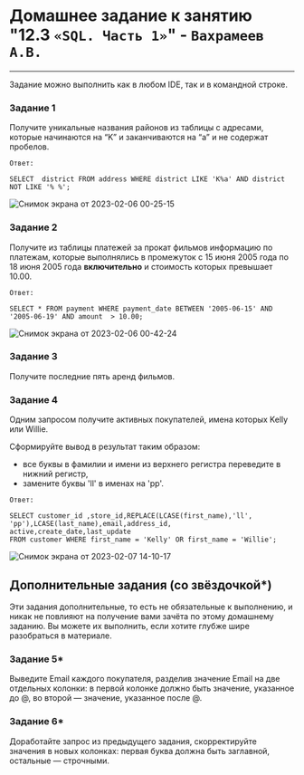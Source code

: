 # Домашнее задание к занятию "12.3 `«SQL. Часть 1»`" - `Вахрамеев А.В.`


---

Задание можно выполнить как в любом IDE, так и в командной строке.

### Задание 1

Получите уникальные названия районов из таблицы с адресами, которые начинаются на “K” и заканчиваются на “a” и не содержат пробелов.

`Ответ:`

```
SELECT  district FROM address WHERE district LIKE 'K%a' AND district NOT LIKE '% %';

```

![Снимок экрана от 2023-02-06 00-25-15](https://user-images.githubusercontent.com/75438030/216846916-82afae08-b2c6-4235-875c-e08f6227e050.png)


### Задание 2

Получите из таблицы платежей за прокат фильмов информацию по платежам, которые выполнялись в промежуток с 15 июня 2005 года по 18 июня 2005 года **включительно** и стоимость которых превышает 10.00.

`Ответ:`

```
SELECT * FROM payment WHERE payment_date BETWEEN '2005-06-15' AND '2005-06-19' AND amount  > 10.00;

```

![Снимок экрана от 2023-02-06 00-42-24](https://user-images.githubusercontent.com/75438030/216847702-ccb1e46c-d7e8-4f0f-b285-bb9dd62b3c54.png)


### Задание 3

Получите последние пять аренд фильмов.

### Задание 4

Одним запросом получите активных покупателей, имена которых Kelly или Willie. 

Сформируйте вывод в результат таким образом:
- все буквы в фамилии и имени из верхнего регистра переведите в нижний регистр,
- замените буквы 'll' в именах на 'pp'.

`Ответ:`

```
SELECT customer_id ,store_id,REPLACE(LCASE(first_name),'ll', 'pp'),LCASE(last_name),email,address_id, active,create_date,last_update 
FROM customer WHERE first_name = 'Kelly' OR first_name = 'Willie';

```

![Снимок экрана от 2023-02-07 14-10-17](https://user-images.githubusercontent.com/75438030/217229172-b7465217-2d3b-42c1-9bab-98a95ec713ed.png)


## Дополнительные задания (со звёздочкой*)
Эти задания дополнительные, то есть не обязательные к выполнению, и никак не повлияют на получение вами зачёта по этому домашнему заданию. Вы можете их выполнить, если хотите глубже шире разобраться в материале.

### Задание 5*

Выведите Email каждого покупателя, разделив значение Email на две отдельных колонки: в первой колонке должно быть значение, указанное до @, во второй — значение, указанное после @.

### Задание 6*

Доработайте запрос из предыдущего задания, скорректируйте значения в новых колонках: первая буква должна быть заглавной, остальные — строчными.

